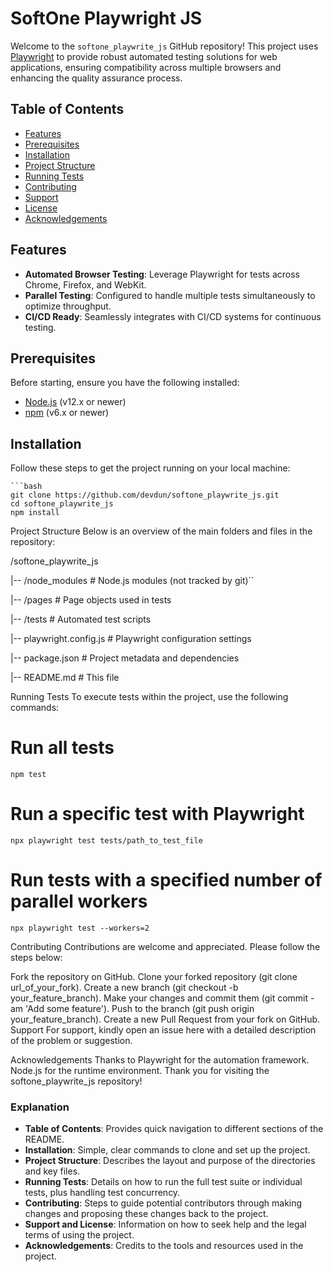 # SoftOne Playwright JS

Welcome to the `softone_playwrite_js` GitHub repository! This project uses [Playwright](https://playwright.dev/) to provide robust automated testing solutions for web applications, ensuring compatibility across multiple browsers and enhancing the quality assurance process.

## Table of Contents
- [Features](#features)
- [Prerequisites](#prerequisites)
- [Installation](#installation)
- [Project Structure](#project-structure)
- [Running Tests](#running-tests)
- [Contributing](#contributing)
- [Support](#support)
- [License](#license)
- [Acknowledgements](#acknowledgements)

## Features

- **Automated Browser Testing**: Leverage Playwright for tests across Chrome, Firefox, and WebKit.
- **Parallel Testing**: Configured to handle multiple tests simultaneously to optimize throughput.
- **CI/CD Ready**: Seamlessly integrates with CI/CD systems for continuous testing.

## Prerequisites

Before starting, ensure you have the following installed:
- [Node.js](https://nodejs.org/en/) (v12.x or newer)
- [npm](https://npmjs.com/) (v6.x or newer)

## Installation

Follow these steps to get the project running on your local machine:

    ```bash
    git clone https://github.com/devdun/softone_playwrite_js.git
    cd softone_playwrite_js
    npm install

Project Structure
Below is an overview of the main folders and files in the repository:

/softone_playwrite_js

|-- /node_modules               # Node.js modules (not tracked by git)``

|-- /pages                      # Page objects used in tests

|-- /tests                      # Automated test scripts

|-- playwright.config.js        # Playwright configuration settings

|-- package.json                # Project metadata and dependencies

|-- README.md                   # This file

Running Tests
To execute tests within the project, use the following commands:

# Run all tests
`npm test`

# Run a specific test with Playwright
`npx playwright test tests/path_to_test_file`

# Run tests with a specified number of parallel workers
`npx playwright test --workers=2`

Contributing
Contributions are welcome and appreciated. Please follow the steps below:

Fork the repository on GitHub.
Clone your forked repository (git clone url_of_your_fork).
Create a new branch (git checkout -b your_feature_branch).
Make your changes and commit them (git commit -am 'Add some feature').
Push to the branch (git push origin your_feature_branch).
Create a new Pull Request from your fork on GitHub.
Support
For support, kindly open an issue here with a detailed description of the problem or suggestion.

Acknowledgements
Thanks to Playwright for the automation framework.
Node.js for the runtime environment.
Thank you for visiting the softone_playwrite_js repository!


### Explanation
- **Table of Contents**: Provides quick navigation to different sections of the README.
- **Installation**: Simple, clear commands to clone and set up the project.
- **Project Structure**: Describes the layout and purpose of the directories and key files.
- **Running Tests**: Details on how to run the full test suite or individual tests, plus handling test concurrency.
- **Contributing**: Steps to guide potential contributors through making changes and proposing these changes back to the project.
- **Support and License**: Information on how to seek help and the legal terms of using the project.
- **Acknowledgements**: Credits to the tools and resources used in the project.


